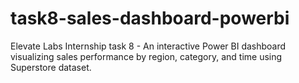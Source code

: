# task8-sales-dashboard-powerbi
Elevate Labs Internship task 8 - An interactive Power BI dashboard visualizing sales performance by region, category, and time using Superstore dataset.
